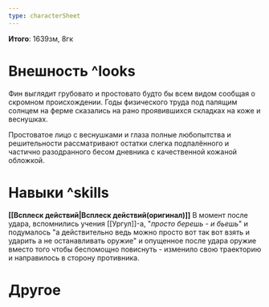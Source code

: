 ```yaml
---
type: characterSheet
---
```

**Итого**: 1639зм, 8гк

# Внешность ^looks
Фин выглядит грубовато и простовато будто бы всем видом сообщая о скромном происхождении. Годы физического труда под палящим солнцем на ферме сказались на рано проявившихся складках на коже и веснушках. 

Простоватое лицо с веснушками и глаза полные любопытства и решительности рассматривают остатки слегка подпалённого и частично разодранного бесом дневника с качественной кожаной обложкой.

# Навыки ^skills
**[[Всплеск действий|Всплеск действий(оригинал)]]**
В момент после удара, вспомнились учения [[Ургул]]-а, "_просто берешь - и бьешь_" и подумалось "а действительно ведь можно просто вот так вот взять и ударить а не останавливать оружие" и опущенное после удара оружие вместо того чтобы беспомощно повиснуть - изменило свою траекторию и направилось в сторону противника.

# Другое


